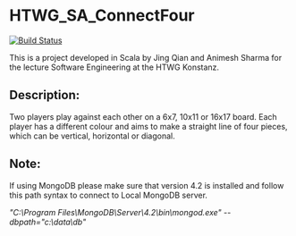 # HTWG_SA_ConnectFour
[![Build Status](https://travis-ci.org/herrqian/HTWG_SA_ConnectFour.svg?branch=master)](https://travis-ci.org/herrqian/HTWG_SA_ConnectFour)

This is a project developed in Scala by Jing Qian and Animesh Sharma for the lecture Software Engineering at the HTWG Konstanz.

## Description:
Two players play against each other on a 6x7, 10x11 or 16x17 board. Each player has a different colour and aims to make a straight line of four pieces, which can be vertical, horizontal or diagonal.

## Note:
If using MongoDB please make sure that version 4.2 is installed and follow this path syntax to connect to Local MongoDB server.

_"C:\Program Files\MongoDB\Server\4.2\bin\mongod.exe" --dbpath="c:\data\db"_
